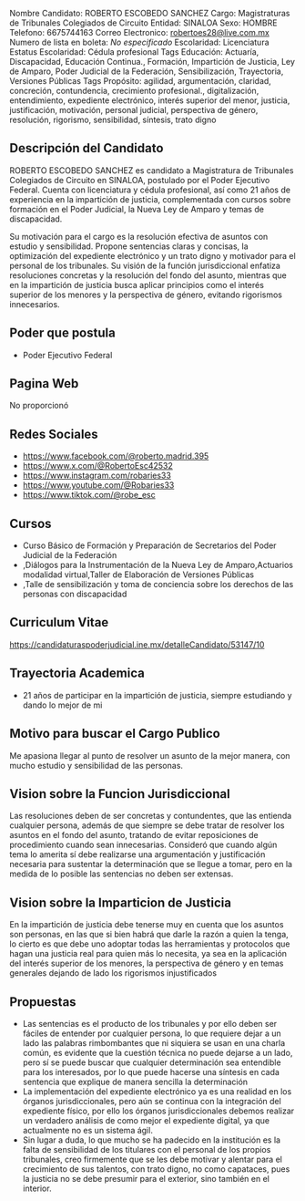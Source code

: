 Nombre Candidato: ROBERTO ESCOBEDO SANCHEZ
Cargo: Magistraturas de Tribunales Colegiados de Circuito
Entidad: SINALOA
Sexo: HOMBRE
Telefono: 6675744163
Correo Electronico: robertoes28@live.com.mx
Numero de lista en boleta: *No especificado*
Escolaridad: Licenciatura
Estatus Escolaridad: Cédula profesional
Tags Educación: Actuaría, Discapacidad, Educación Continua., Formación, Impartición de Justicia, Ley de Amparo, Poder Judicial de la Federación, Sensibilización, Trayectoria, Versiones Públicas
Tags Propósito: agilidad, argumentación, claridad, concreción, contundencia, crecimiento profesional., digitalización, entendimiento, expediente electrónico, interés superior del menor, justicia, justificación, motivación, personal judicial, perspectiva de género, resolución, rigorismo, sensibilidad, síntesis, trato digno


## Descripción del Candidato 

ROBERTO ESCOBEDO SANCHEZ es candidato a Magistratura de Tribunales Colegiados de Circuito en SINALOA, postulado por el Poder Ejecutivo Federal. Cuenta con licenciatura y cédula profesional, así como 21 años de experiencia en la impartición de justicia, complementada con cursos sobre formación en el Poder Judicial, la Nueva Ley de Amparo y temas de discapacidad.

Su motivación para el cargo es la resolución efectiva de asuntos con estudio y sensibilidad. Propone sentencias claras y concisas, la optimización del expediente electrónico y un trato digno y motivador para el personal de los tribunales. Su visión de la función jurisdiccional enfatiza resoluciones concretas y la resolución del fondo del asunto, mientras que en la impartición de justicia busca aplicar principios como el interés superior de los menores y la perspectiva de género, evitando rigorismos innecesarios.


## Poder que postula

- Poder Ejecutivo Federal


## Pagina Web

No proporcionó


## Redes Sociales

- https://www.facebook.com/@roberto.madrid.395
- https://www.x.com/@RobertoEsc42532
- https://www.instagram.com/robaries33
- https://www.youtube.com/@Robaries33
- https://www.tiktok.com/@robe_esc


## Cursos

- Curso Básico de Formación y Preparación de Secretarios del Poder Judicial de la Federación
- ,Diálogos para la Instrumentación de la Nueva Ley de Amparo,Actuarios modalidad virtual,Taller de Elaboración de Versiones Públicas
- ,Talle de sensibilización y toma de conciencia sobre los derechos de las personas con discapacidad


## Curriculum Vitae

https://candidaturaspoderjudicial.ine.mx/detalleCandidato/53147/10


## Trayectoria Academica

- 21 años de participar en la impartición de justicia, siempre estudiando y dando lo mejor de mi


## Motivo para buscar el Cargo Publico

Me apasiona llegar al punto de resolver un asunto de la mejor manera, con mucho estudio y sensibilidad de las personas.


## Vision sobre la Funcion Jurisdiccional

Las resoluciones deben de ser concretas y contundentes, que las entienda cualquier persona, además de que siempre se debe tratar de resolver los asuntos en el fondo del asunto, tratando de evitar reposiciones de procedimiento cuando sean innecesarias. Consideró que cuando algún tema lo amerita sí debe realizarse una argumentación y justificación necesaria para sustentar la determinación que se llegue a tomar, pero en la medida de lo posible las sentencias no deben ser extensas.


## Vision sobre la Imparticion de Justicia

En la impartición de justicia debe tenerse muy en cuenta que los asuntos son personas, en las que si bien habrá que darle la razón a quien la tenga, lo cierto es que debe uno adoptar todas las herramientas y protocolos que hagan una justicia real para quien más lo necesita, ya sea en la aplicación del interés superior de los menores, la perspectiva de género y en temas generales dejando de lado los rigorismos injustificados


## Propuestas

- Las sentencias es el producto de los tribunales y por ello deben ser fáciles de entender por cualquier persona, lo que requiere dejar a un lado las palabras rimbombantes que ni siquiera se usan en una charla común, es evidente que la cuestión técnica no puede dejarse a un lado, pero sí se puede buscar que cualquier determinación sea entendible para los interesados, por lo que puede hacerse una síntesis en cada sentencia que explique de manera sencilla la determinación
- La implementación del expediente electrónico ya es una realidad en los órganos jurisdiccionales, pero aún se continua con la integración del expediente físico, por ello los órganos jurisdiccionales debemos realizar un verdadero análisis de como mejor el expediente digital, ya que actualmente no es un sistema ágil.
- Sin lugar a duda, lo que mucho se ha padecido en la institución es la falta de sensibilidad de los titulares con el personal de los propios tribunales, creo firmemente que se les debe motivar y alentar para el crecimiento de sus talentos, con trato digno, no como capataces, pues la justicia no se debe presumir para el exterior, sino también en el interior.

